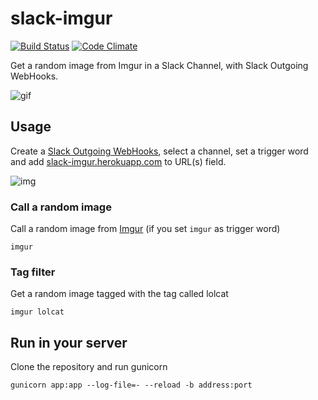 # slack-imgur

[![Build Status](https://travis-ci.org/juanpabloaj/slack-imgur.svg?branch=master)](https://travis-ci.org/juanpabloaj/slack-imgur)
[![Code Climate](https://codeclimate.com/github/juanpabloaj/slack-imgur/badges/gpa.svg)](https://codeclimate.com/github/juanpabloaj/slack-imgur)

Get a random image from Imgur in a Slack Channel, with Slack Outgoing WebHooks.

![gif](http://i.imgur.com/pUZq3U3.gif)

## Usage

Create a [Slack Outgoing WebHooks][webhook], select a channel, set a trigger word and add [slack-imgur.herokuapp.com][slack-imgur] to URL(s) field.

![img](http://i.imgur.com/79u5e7L.png)

### Call a random image

Call a random image from [Imgur][imgur] (if you set `imgur` as trigger word)

    imgur

### Tag filter

Get a random image tagged with the tag called lolcat

    imgur lolcat

## Run in your server

Clone the repository and run gunicorn

    gunicorn app:app --log-file=- --reload -b address:port

[webhook]: https://getscreenshots.slack.com/services/new/outgoing-webhook
[slack-imgur]: http://slack-imgur.herokuapp.com
[imgur]: http://imgur.com/
